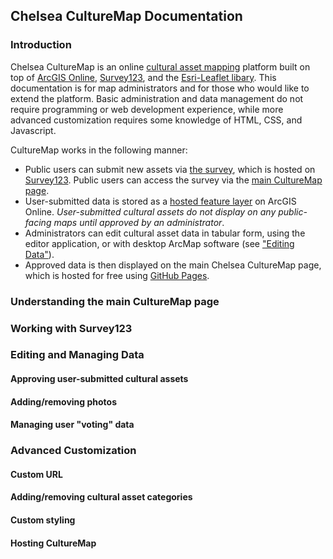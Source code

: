 <link href="https://fonts.googleapis.com/icon?family=Material+Icons"
      rel="stylesheet">

<style>
h1 {
  display:none
}
</style>


## Chelsea CultureMap Documentation

### Introduction

Chelsea CultureMap is an online [cultural asset mapping](http://www.artscapediy.org/Creative-Placemaking-Toolbox/Who-Are-My-Stakeholders-and-How-Do-I-Engage-Them/An-Introduction-to-Cultural-Asset-Mapping.aspx) platform built on top of [ArcGIS Online](https://www.arcgis.com/home/index.html), [Survey123](https://survey123.arcgis.com/), and the [Esri-Leaflet libary](https://esri.github.io/esri-leaflet/). This documentation is for map administrators and for those who would like to extend the platform. Basic administration and data management do not require programming or web development experience, while more advanced customization requires some knowledge of HTML, CSS, and Javascript.

CultureMap works in the following manner:

- Public users can submit new assets via [the survey](https://arcg.is/0XGP9S), which is hosted on [Survey123](https://survey123.arcgis.com/). Public users can access the survey via the [main CultureMap page](https://tohorner.github.io/CultureMap/dist/).
- User-submitted data is stored as a [hosted feature layer](http://doc.arcgis.com/en/arcgis-online/manage-data/hosted-web-layers.htm) on ArcGIS Online. *User-submitted cultural assets do not display on any public-facing maps until approved by an administrator*.
- Administrators can edit cultural asset data in tabular form, using the editor application, or with desktop ArcMap software (see ["Editing Data"](https://tohorner.github.io/CultureMap/docs/#editing-data)).
- Approved data is then displayed on the main Chelsea CultureMap page, which is hosted for free using [GitHub Pages](https://pages.github.com/).

### Understanding the main CultureMap page

### Working with Survey123

### Editing and Managing Data

#### Approving user-submitted cultural assets

#### Adding/removing photos

#### Managing user "voting" data

### Advanced Customization

#### Custom URL

#### Adding/removing cultural asset categories

#### Custom styling

#### Hosting CultureMap

